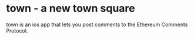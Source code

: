 # town - a new town square

town is an ios app that lets you post comments to the Ethereum Comments Protocol.
